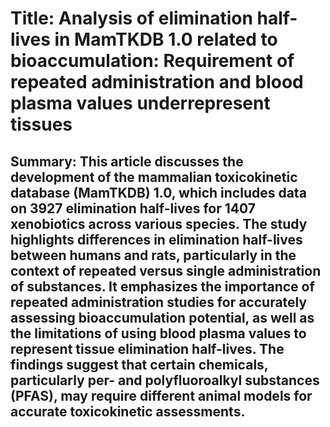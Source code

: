 # Title: Analysis of elimination half-lives in MamTKDB 1.0 related to bioaccumulation: Requirement of repeated administration and blood plasma values underrepresent tissues

## Summary: This article discusses the development of the mammalian toxicokinetic database (MamTKDB) 1.0, which includes data on 3927 elimination half-lives for 1407 xenobiotics across various species. The study highlights differences in elimination half-lives between humans and rats, particularly in the context of repeated versus single administration of substances. It emphasizes the importance of repeated administration studies for accurately assessing bioaccumulation potential, as well as the limitations of using blood plasma values to represent tissue elimination half-lives. The findings suggest that certain chemicals, particularly per- and polyfluoroalkyl substances (PFAS), may require different animal models for accurate toxicokinetic assessments.